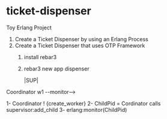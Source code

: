 ticket-dispenser
================

Toy Erlang Project


1. Create a Ticket Dispenser by using an Erlang Process
2. Create a Ticket Dispenser that uses OTP Framework
	1. install rebar3
	2. rebar3 new app dispenser


	      |SUP|

 Coordinator	 w1
       --monitor-->

 1- Coordinator ! {create_worker}
 2- ChildPid = Cordinator calls supervisor:add_child
 3- erlang:monitor(ChildPid)